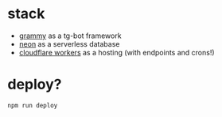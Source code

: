 # stack
* [grammy](https://grammy.dev/) as a tg-bot framework
* [neon](https://neon.tech/) as a serverless database
* [cloudflare workers](https://developers.cloudflare.com/workers/) as a hosting (with endpoints and crons!)

# deploy?
`npm run deploy`
